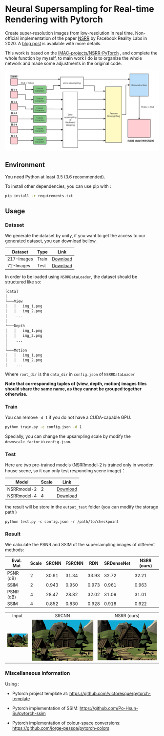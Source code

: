 # Neural Supersampling for Real-time Rendering with Pytorch

Create super-resolution images from low-resolution in real time. Non-official implementation of the paper [NSRR](https://research.fb.com/wp-content/uploads/2020/06/Neural-Supersampling-for-Real-time-Rendering.pdf) by Facebook Reality Labs in 2020. A [blog post](https://research.fb.com/blog/2020/07/introducing-neural-supersampling-for-real-time-rendering/) is available with more details.

This work is based on the  [IMAC-projects/NSRR-PyTorch](https://github.com/IMAC-projects/NSRR-PyTorch) , and complete the whole function by myself, to main work I do is to organize the whole network and made some adjustments in the original code.

<center><img src="./output_test/流程图.png" alt="流程图.png" style="zoom:70%;" ></center>



## Environment

You need Python at least 3.5 (3.6 recommended).

To install other dependencies, you can use pip with :

```bash
pip install -r requirements.txt
```



## Usage

### Dataset

We generate the dataset by unity, if you want to get the access to our generated dataset, you can download bellow.


| Dataset |  Type | Link |
|---------|--------|------|
| 217-Images | Train | [Download](https://jbox.sjtu.edu.cn/l/610oOe) |
| 72-Images | Test | [Download](https://jbox.sjtu.edu.cn/l/Z1or09) |



In order to be loaded using `NSRRDataLoader`, the dataset should be structured like so:

```
[data]
│
└───View
│   │   img_1.png
│   │   img_2.png
│    ...
│   
└───Depth
│   │   img_1.png
│   │   img_2.png
│    ...
│   
└───Motion
│   │   img_1.png
│   │   img_2.png
│    ...
```

Where `root_dir` is the `data_dir` in `config.json` of `NSRRDataLoader`

**Note that corresponding tuples of (view, depth, motion) images files should share the same name, as they cannot be grouped together otherwise.**



### Train

You can remove `-d 1` if you do not have a CUDA-capable GPU.

```bash
python train.py -c config.json -d 1
```

Specially, you can change the upsampling scale by modify the `downscale_factor` in `config.json`.



### Test

Here are two pre-trained models (NSRRmodel-2 is trained only in wooden house scene, so it can only test responding scene image)：

| Model | Scale | Link |
|-------|-------|------|
| NSRRmodel-2 | 2 | [Download](https://jbox.sjtu.edu.cn/l/6105KR) |
| NSRRmodel-4 | 4 | [Download](https://jbox.sjtu.edu.cn/l/J1u3jU) |



 the result will be store in the `output_test` folder (you can modify the storage path )

```
python test.py -c config.json -r /path/to/checkpoint
```



### Result

We calculate the PSNR and SSIM of the supersampling images of different methods: 


| Eval. Mat | Scale | SRCNN | FSRCNN |RDN |SRDenseNet | NSRR (ours)|
|-----------|-------|-------|----------|-------|-----------|--------------|
| PSNR (dB) | 2 | 30.91 | 31.34 | 33.93 | 32.72 | 32.21 |
| SSIM | 2 | 0.943 | 0.950 | 0.973 | 0.961 | 0.963 |
| PSNR (dB) | 4 | 28.47 | 28.82 | 32.02 | 31.09 | 31.01 |
| SSIM | 4 | 0.852 | 0.830 | 0.928 | 0.918 | 0.922 |

<table>
    <tr>
        <td><center>Input</center></td>
        <td><center>SRCNN</center></td>
        <td><center>NSRR (ours)</center></td>
    </tr>
    <tr>
    	<td>
    		<center><img src="./output_test/low_0.png"  ></center>
    	</td>
    	<td>
    		<center><img src="./output_test/SRCNN.png"></center>
    	</td>
    	<td>
    		<center><img src="./output_test/output_0.png"></center>
    	</td>
    </tr>
</table>





### Miscellaneous information

Using :

* Pytorch project template at:
  https://github.com/victoresque/pytorch-template

* Pytorch implementation of SSIM:
  https://github.com/Po-Hsun-Su/pytorch-ssim

* Pytorch implementation of colour-space conversions:
  https://github.com/jorge-pessoa/pytorch-colors
